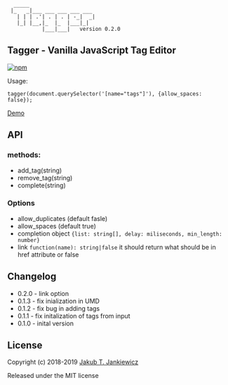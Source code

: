```
  _____
 |_   _|___ ___ ___ ___ ___
   | | | .'| . | . | -_|  _|
   |_| |__,|_  |_  |___|_|
           |___|___|   version 0.2.0
```
## Tagger - Vanilla JavaScript Tag Editor

[![npm](https://img.shields.io/badge/npm-0.2.0-blue.svg)](https://www.npmjs.com/package/@jcubic/tagger)

Usage:

```
tagger(document.querySelector('[name="tags"]'), {allow_spaces: false});
```

[Demo](https://codepen.io/jcubic/pen/YbYpqO)

## API

### methods:

* add_tag(string)
* remove_tag(string)
* complete(string)

### Options
* allow_duplicates (default fasle)
* allow_spaces (default true)
* completion object `{list: string[], delay: miliseconds, min_length: number}`
* link `function(name): string|false` it should return what should be in href attribute or false


## Changelog
* 0.2.0 - link option
* 0.1.3 - fix inialization in UMD
* 0.1.2 - fix bug in adding tags
* 0.1.1 - fix initalization of tags from input
* 0.1.0 - inital version

## License

Copyright (c) 2018-2019 [Jakub T. Jankiewicz](https://jcubic.pl/me)

Released under the MIT license
